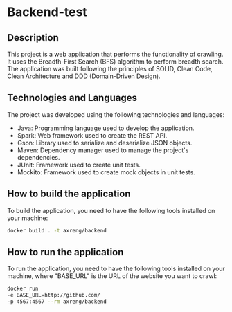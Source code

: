 # Backend-test

## Description

This project is a web application that performs the functionality of crawling. It uses the Breadth-First Search (BFS) algorithm to perform breadth search. The application was built following the principles of SOLID, Clean Code, Clean Architecture and DDD (Domain-Driven Design).
## Technologies and Languages

The project was developed using the following technologies and languages:
- Java: Programming language used to develop the application.
- Spark: Web framework used to create the REST API.
- Gson: Library used to serialize and deserialize JSON objects.
- Maven: Dependency manager used to manage the project's dependencies.
- JUnit: Framework used to create unit tests.
- Mockito: Framework used to create mock objects in unit tests.

## How to build the application

To build the application, you need to have the following tools installed on your machine:

```bash
docker build . -t axreng/backend
```

## How to run the application

To run the application, you need to have the following tools installed on your machine, where "BASE_URL" is the URL of the website you want to crawl:

```bash
docker run
-e BASE_URL=http://github.com/
-p 4567:4567 --rm axreng/backend
```

